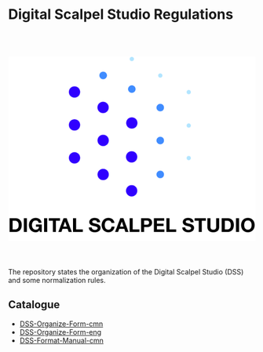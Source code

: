 # Digital Scalpel Studio Regulations
<div align='center'>
<br/><br/><br/>
<img src='https://raw.githubusercontent.com/DSSDEVELOP/DSS-Resources/master/DSS%20Official/ALPHA/Normal/DSS_Cfull.png' widht=50 alt='dss-full logo' />
<br/><br/><br/><br/>
</div>
The repository states the organization of the Digital Scalpel Studio (DSS) and some normalization rules.

## Catalogue
- [DSS-Organize-Form-cmn](https://github.com/DSSOFFICIAL/DSS-Regulations/blob/master/DSS-Organize-Form-cmn.md)
- [DSS-Organize-Form-eng](https://github.com/DSSOFFICIAL/DSS-Regulations/blob/master/DSS-Organize-Form-eng.md)
- [DSS-Format-Manual-cmn](https://github.com/DSSOFFICIAL/DSS-Regulations/blob/master/DSS-Format-Manual-cmn.md)
